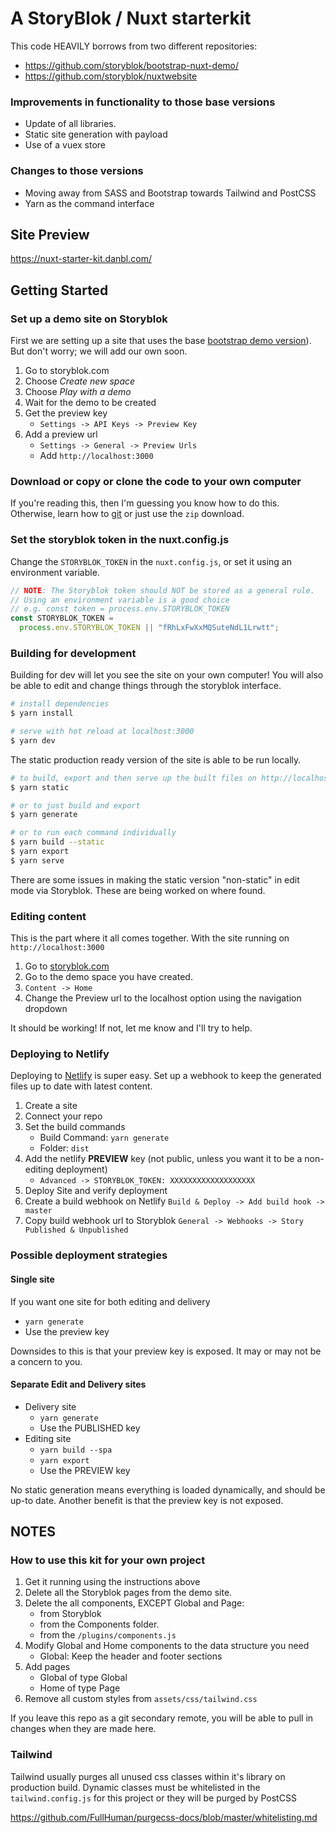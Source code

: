 # A StoryBlok / Nuxt starterkit

This code HEAVILY borrows from two different repositories: 
- https://github.com/storyblok/bootstrap-nuxt-demo/
- https://github.com/storyblok/nuxtwebsite 

### Improvements in functionality to those base versions
- Update of all libraries. 
- Static site generation with payload
- Use of a vuex store

### Changes to those versions
- Moving away from SASS and Bootstrap towards Tailwind and PostCSS
- Yarn as the command interface

## Site Preview
https://nuxt-starter-kit.danbl.com/

## Getting Started

### Set up a demo site on Storyblok
First we are setting up a site that uses the base [bootstrap demo version](https://github.com/storyblok/bootstrap-nuxt-demo/)).
But don't worry; we will add our own soon.

1. Go to storyblok.com 
1. Choose _Create new space_
1. Choose _Play with a demo_ 
1. Wait for the demo to be created
1. Get the preview key 
    - `Settings -> API Keys -> Preview Key`
1. Add a preview url 
    - `Settings -> General -> Preview Urls`
    - Add `http://localhost:3000`

### Download or copy or clone the code to your own computer

If you're reading this, then I'm guessing you know how to do this.
Otherwise, learn how to [git](https://git-scm.com/) or just use the `zip` download. 

### Set the storyblok token in the nuxt.config.js

Change the `STORYBLOK_TOKEN` in the `nuxt.config.js`, or set it using an environment variable. 
```js
// NOTE: The Storyblok token should NOT be stored as a general rule. 
// Using an environment variable is a good choice
// e.g. const token = process.env.STORYBLOK_TOKEN
const STORYBLOK_TOKEN =
  process.env.STORYBLOK_TOKEN || "fRhLxFwXxMQSuteNdL1Lrwtt";
```

### Building for development

Building for dev will let you see the site on your own computer! 
You will also be able to edit and change things through the storyblok interface.

``` bash
# install dependencies
$ yarn install 

# serve with hot reload at localhost:3000
$ yarn dev

```

The static production ready version of the site is able to be run locally.

``` bash
# to build, export and then serve up the built files on http://localhost:3000
$ yarn static

# or to just build and export
$ yarn generate

# or to run each command individually 
$ yarn build --static
$ yarn export
$ yarn serve
```

There are some issues in making the static version "non-static" in edit mode via Storyblok.
These are being worked on where found. 


### Editing content
This is the part where it all comes together. 
With the site running on `http://localhost:3000`
1. Go to [storyblok.com](https://www.storyblok.com/)
1. Go to the demo space you have created. 
1. `Content -> Home`
1. Change the Preview url to the localhost option using the navigation dropdown

It should be working! If not, let me know and I'll try to help. 

### Deploying to Netlify
Deploying to [Netlify](https://www.netlify.com/) is super easy. 
Set up a webhook to keep the generated files up to date with latest content. 

1. Create a site
1. Connect your repo
1. Set the build commands 
    - Build Command: `yarn generate`
    - Folder: `dist`
1. Add the netlify __PREVIEW__ key (not public, unless you want it to be a non-editing deployment)
    - `Advanced -> STORYBLOK_TOKEN: XXXXXXXXXXXXXXXXXXX`
1. Deploy Site and verify deployment
1. Create a build webhook on Netlify `Build & Deploy -> Add build hook -> master`
1. Copy build webhook url to Storyblok `General -> Webhooks -> Story Published & Unpublished` 

### Possible deployment strategies

#### Single site
If you want one site for both editing and delivery
- `yarn generate`
- Use the preview key

Downsides to this is that your preview key is exposed. It may or may not be a concern to you. 

#### Separate Edit and Delivery sites
- Delivery site
    - `yarn generate`
    - Use the PUBLISHED key
- Editing site
    - `yarn build --spa`
    - `yarn export`
    - Use the PREVIEW key

No static generation means everything is loaded dynamically, and should be up-to date. 
Another benefit is that the preview key is not exposed.



## NOTES 

### How to use this kit for your own project

1. Get it running using the instructions above
1. Delete all the Storyblok pages from the demo site.    
1. Delete the all components, EXCEPT Global and Page:
    - from  Storyblok
    - from the  Components folder.
    - from the `/plugins/components.js`
1. Modify Global and Home components to the data structure you need
    - Global: Keep the header and footer sections
1. Add pages
    - Global of type Global
    - Home of type Page
1. Remove all custom styles from `assets/css/tailwind.css`

If you leave this repo as a git secondary remote, you will be able to pull in changes when they are made here.

### Tailwind
Tailwind usually purges all unused css classes within it's library on production build.
Dynamic classes must be whitelisted in the `tailwind.config.js` for this project or they will be purged by PostCSS

 https://github.com/FullHuman/purgecss-docs/blob/master/whitelisting.md







